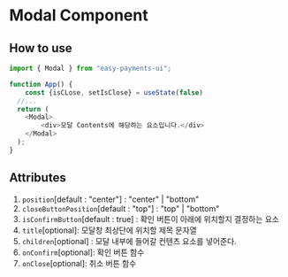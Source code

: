 # Modal Component

## How to use

```ts
import { Modal } from "easy-payments-ui";

function App() {
    const {isCLose, setIsClose} = useState(false)
  //...
  return (
    <Modal>
        <div>모달 Contents에 해당하는 요소입니다.</div>
    </Modal>
  );
}
```

## Attributes

1. `position`[default : "center"] : "center" | "bottom"
2. `closeButtonPosition`[default : "top"] : "top" | "bottom"
3. `isConfirmButton`[default : true] : 확인 버튼이 아래에 위치할지 결정하는 요소
4. `title`[optional]: 모달창 최상단에 위치할 제목 문자열
5. `children`[optional] : 모달 내부에 들어갈 컨텐츠 요소를 넣어준다.
6. `onConfirm`[optional]: 확인 버튼 함수
7. `onClose`[optional]: 취소 버튼 함수
